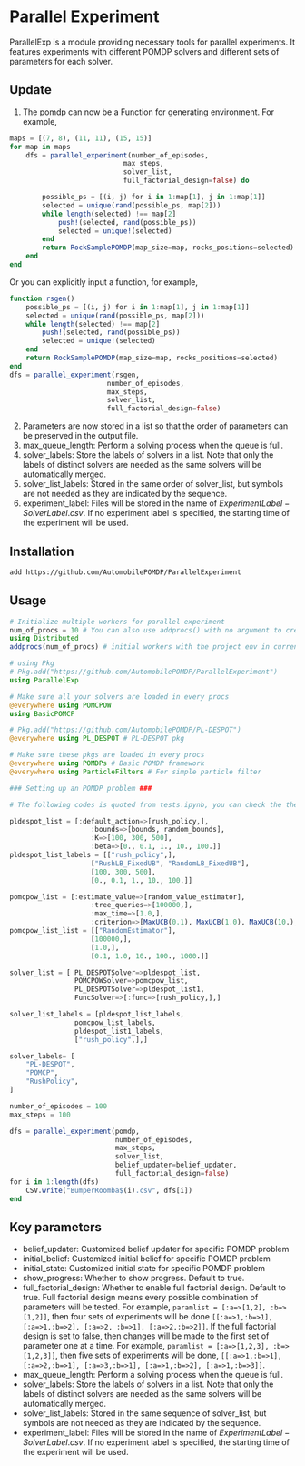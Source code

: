 # Parallel Experiment
ParallelExp is a module providing necessary tools for parallel experiments. It features experiments with different POMDP solvers and different sets of parameters for each solver.
## Update
1. The pomdp can now be a Function for generating environment. For example,
```julia
maps = [(7, 8), (11, 11), (15, 15)]
for map in maps
    dfs = parallel_experiment(number_of_episodes,
                            max_steps,
                            solver_list,
                            full_factorial_design=false) do

        possible_ps = [(i, j) for i in 1:map[1], j in 1:map[1]]
        selected = unique(rand(possible_ps, map[2]))
        while length(selected) !== map[2]
            push!(selected, rand(possible_ps))
            selected = unique!(selected)
        end
        return RockSamplePOMDP(map_size=map, rocks_positions=selected)
    end
end
```
Or you can explicitly input a function, for example,
```julia
function rsgen()
    possible_ps = [(i, j) for i in 1:map[1], j in 1:map[1]]
    selected = unique(rand(possible_ps, map[2]))
    while length(selected) !== map[2]
        push!(selected, rand(possible_ps))
        selected = unique!(selected)
    end
    return RockSamplePOMDP(map_size=map, rocks_positions=selected)
end
dfs = parallel_experiment(rsgen,
                        number_of_episodes,
                        max_steps,
                        solver_list,
                        full_factorial_design=false)
```
2. Parameters are now stored in a list so that the order of parameters can be preserved in the output file.
3. max_queue_length: Perform a solving process when the queue is full.
4. solver_labels: Store the labels of solvers in a list. Note that only the labels of distinct solvers are needed as the same solvers will be automatically merged.
5. solver_list_labels: Stored in the same order of solver_list, but symbols are not needed as they are indicated by the sequence.
6. experiment_label: Files will be stored in the name of $ExperimentLabel-SolverLabel.csv$. If no experiment label is specified, the starting time of the experiment will be used.

## Installation
```bash
add https://github.com/AutomobilePOMDP/ParallelExperiment
```
## Usage
```julia
# Initialize multiple workers for parallel experiment
num_of_procs = 10 # You can also use addprocs() with no argument to create as many workers as your threads
using Distributed
addprocs(num_of_procs) # initial workers with the project env in current work directory

# using Pkg
# Pkg.add("https://github.com/AutomobilePOMDP/ParallelExperiment")
using ParallelExp

# Make sure all your solvers are loaded in every procs
@everywhere using POMCPOW
using BasicPOMCP

# Pkg.add("https://github.com/AutomobilePOMDP/PL-DESPOT")
@everywhere using PL_DESPOT # PL-DESPOT pkg

# Make sure these pkgs are loaded in every procs
@everywhere using POMDPs # Basic POMDP framework
@everywhere using ParticleFilters # For simple particle filter

### Setting up an POMDP problem ###

# The following codes is quoted from tests.ipynb, you can check the the detail there.

pldespot_list = [:default_action=>[rush_policy,], 
                    :bounds=>[bounds, random_bounds],
                    :K=>[100, 300, 500],
                    :beta=>[0., 0.1, 1., 10., 100.]]
pldespot_list_labels = [["rush_policy",], 
                    ["RushLB_FixedUB", "RandomLB_FixedUB"],
                    [100, 300, 500],
                    [0., 0.1, 1., 10., 100.]]

pomcpow_list = [:estimate_value=>[random_value_estimator],
                    :tree_queries=>[100000,], 
                    :max_time=>[1.0,], 
                    :criterion=>[MaxUCB(0.1), MaxUCB(1.0), MaxUCB(10.), MaxUCB(100.), MaxUCB(1000.)]]
pomcpow_list_list = [["RandomEstimator"],
                    [100000,], 
                    [1.0,], 
                    [0.1, 1.0, 10., 100., 1000.]]

solver_list = [ PL_DESPOTSolver=>pldespot_list, 
                POMCPOWSolver=>pomcpow_list,
                PL_DESPOTSolver=>pldespot_list1,
                FuncSolver=>[:func=>[rush_policy,],]

solver_list_labels = [pldespot_list_labels, 
                pomcpow_list_labels,
                pldespot_list1_labels,
                ["rush_policy",],]

solver_labels= [
    "PL-DESPOT",
    "POMCP",
    "RushPolicy",
]

number_of_episodes = 100
max_steps = 100

dfs = parallel_experiment(pomdp,
                          number_of_episodes,
                          max_steps,
                          solver_list,
                          belief_updater=belief_updater,
                          full_factorial_design=false)
for i in 1:length(dfs)
    CSV.write("BumperRoomba$(i).csv", dfs[i])
end
```
## Key parameters
- belief_updater: Customized belief updater for specific POMDP problem
- initial_belief: Customized initial belief for specific POMDP problem
- initial_state: Customized initial state for specific POMDP problem
- show_progress: Whether to show progress. Default to true.
- full_factorial_design: Whether to enable full factorial design. Default to true. Full factorial design means every possible combination of parameters will be tested. For example, ```paramlist = [:a=>[1,2], :b=>[1,2]]```, then four sets of experiments will be done ```[[:a=>1,:b=>1], [:a=>1,:b=>2], [:a=>2, :b=>1], [:a=>2,:b=>2]]```. If the full factorial design is set to false, then changes will be made to the first set of parameter one at a time. For example, ```paramlist = [:a=>[1,2,3], :b=>[1,2,3]]```, then five sets of experiments will be done, ```[[:a=>1,:b=>1], [:a=>2,:b=>1], [:a=>3,:b=>1], [:a=>1,:b=>2], [:a=>1,:b=>3]]```.
- max_queue_length: Perform a solving process when the queue is full.
- solver_labels: Store the labels of solvers in a list. Note that only the labels of distinct solvers are needed as the same solvers will be automatically merged.
- solver_list_labels: Stored in the same sequence of solver_list, but symbols are not needed as they are indicated by the sequence.
- experiment_label: Files will be stored in the name of $ExperimentLabel-SolverLabel.csv$. If no experiment label is specified, the starting time of the experiment will be used.
